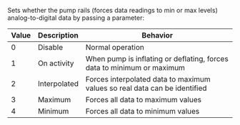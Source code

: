 Sets whether the pump rails (forces data readings to min or max levels) analog-to-digital data by
passing a parameter:

| Value | Description | Behavior |
| --- | ------ | --------------------- |
| 0 | Disable | Normal operation |
| 1 | On activity | When pump is inflating or deflating, forces data to minimum or maximum |
| 2 | Interpolated | Forces interpolated data to maximum values so real data can be identified |
| 3 | Maximum | Forces all data to maximum values |
| 4 | Minimum | Forces all data to minimum values |